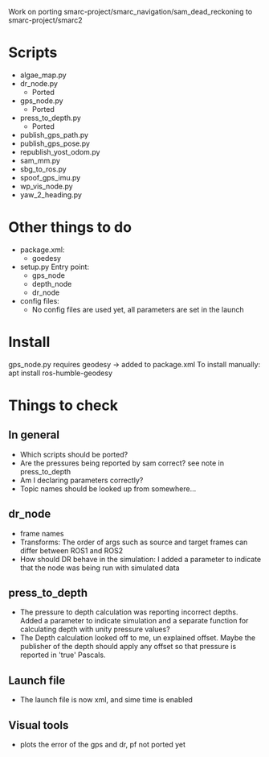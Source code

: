 Work on porting smarc-project/smarc_navigation/sam_dead_reckoning to smarc-project/smarc2

# Scripts
- algae_map.py	
- dr_node.py
  - Ported 
- gps_node.py
  - Ported
- press_to_depth.py
  - Ported		
- publish_gps_path.py	
- publish_gps_pose.py
- republish_yost_odom.py
- sam_mm.py
- sbg_to_ros.py
- spoof_gps_imu.py
- wp_vis_node.py
- yaw_2_heading.py

# Other things to do
- package.xml: 
  - goedesy
- setup.py
  Entry point:
  - gps_node
  - depth_node
  - dr_node
- config files: 
  - No config files are used yet, all parameters are set in the launch

# Install
gps_node.py requires geodesy -> added to package.xml
To install manually: apt install ros-humble-geodesy

# Things to check
## In general
- Which scripts should be ported?
- Are the pressures being reported by sam correct? see note in press_to_depth
- Am I declaring parameters correctly?
- Topic names should be looked up from somewhere...
## dr_node
- frame names
- Transforms: The order of args such as source and target frames can differ between ROS1 and ROS2
- How should DR behave in the simulation: I added a parameter to indicate that the node was being run with simulated data

## press_to_depth
- The pressure to depth calculation was reporting incorrect depths. Added a parameter to indicate simulation and a separate function for calculating depth with unity pressure values?
- The Depth calculation looked off to me, un explained offset. Maybe the publisher of the depth should apply any offset so that pressure is reported in 'true' Pascals.

## Launch file
- The launch file is now xml, and sime time is enabled

## Visual tools
- plots the error of the gps and dr, pf not ported yet
